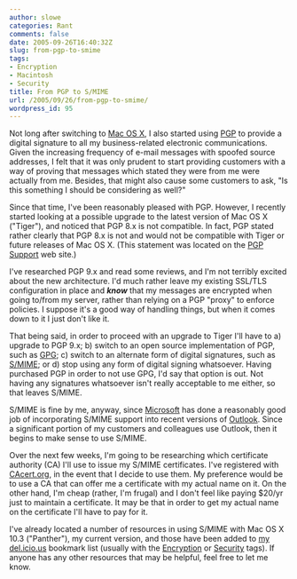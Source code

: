 ```yaml
---
author: slowe
categories: Rant
comments: false
date: 2005-09-26T16:40:32Z
slug: from-pgp-to-smime
tags:
- Encryption
- Macintosh
- Security
title: From PGP to S/MIME
url: /2005/09/26/from-pgp-to-smime/
wordpress_id: 95
---
```


Not long after switching to [Mac OS X](http://www.apple.com/macosx/), I also started using [PGP](http://www.pgp.com/) to provide a digital signature to all my business-related electronic communications. Given the increasing frequency of e-mail messages with spoofed source addresses, I felt that it was only prudent to start providing customers with a way of proving that messages which stated they were from me were actually from me. Besides, that might also cause some customers to ask, "Is this something I should be considering as well?"

Since that time, I've been reasonably pleased with PGP. However, I recently started looking at a possible upgrade to the latest version of Mac OS X ("Tiger"), and noticed that PGP 8.x is not compatible. In fact, PGP stated rather clearly that PGP 8.x is not and would not be compatible with Tiger or future releases of Mac OS X. (This statement was located on the [PGP Support](http://www.pgpsupport.com/) web site.)

I've researched PGP 9.x and read some reviews, and I'm not terribly excited about the new architecture. I'd much rather leave my existing SSL/TLS configuration in place and **_know_** that my messages are encrypted when going to/from my server, rather than relying on a PGP "proxy" to enforce policies. I suppose it's a good way of handling things, but when it comes down to it I just don't like it.

That being said, in order to proceed with an upgrade to Tiger I'll have to a) upgrade to PGP 9.x; b) switch to an open source implementation of PGP, such as [GPG](http://www.gnupg.org/); c) switch to an alternate form of digital signatures, such as [S/MIME](http://en.wikipedia.org/wiki/S/MIME); or d) stop using any form of digital signing whatsoever. Having purchased PGP in order to not use GPG, I'd say that option is out. Not having any signatures whatsoever isn't really acceptable to me either, so that leaves S/MIME.

S/MIME is fine by me, anyway, since [Microsoft](http://www.microsoft.com/) has done a reasonably good job of incorporating S/MIME support into recent versions of [Outlook](http://www.microsoft.com/office/outlook/). Since a significant portion of my customers and colleagues use Outlook, then it begins to make sense to use S/MIME.

Over the next few weeks, I'm going to be researching which certificate authority (CA) I'll use to issue my S/MIME certificates. I've registered with [CAcert.org](http://www.cacert.org/), in the event that I decide to use them. My preference would be to use a CA that can offer me a certificate with my actual name on it. On the other hand, I'm cheap (rather, I'm frugal) and I don't feel like paying $20/yr just to maintain a certificate. It may be that in order to get my actual name on the certificate I'll have to pay for it.

I've already located a number of resources in using S/MIME with Mac OS X 10.3 ("Panther"), my current version, and those have been added to [my del.icio.us](http://del.icio.us/slowe) bookmark list (usually with the [Encryption](http://del.icio.us/slowe/Encryption) or [Security](http://del.icio.us/slowe/Security) tags). If anyone has any other resources that may be helpful, feel free to let me know.
